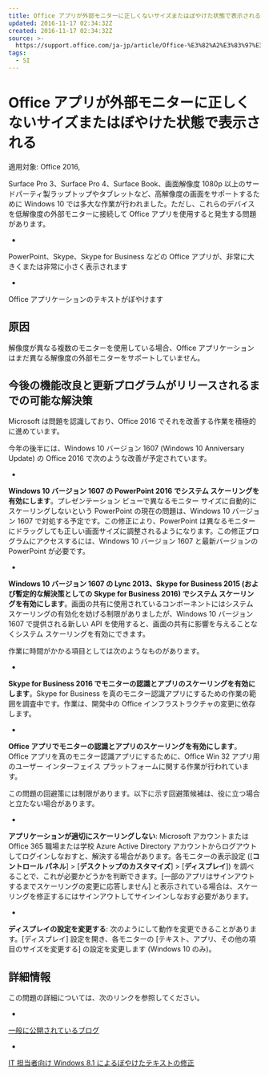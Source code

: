 ```yaml
---
title: Office アプリが外部モニターに正しくないサイズまたはぼやけた状態で表示される - Office のサポート
updated: 2016-11-17 02:34:32Z
created: 2016-11-17 02:34:32Z
source: >-
  https://support.office.com/ja-jp/article/Office-%E3%82%A2%E3%83%97%E3%83%AA%E3%81%8C%E5%A4%96%E9%83%A8%E3%83%A2%E3%83%8B%E3%82%BF%E3%83%BC%E3%81%AB%E6%AD%A3%E3%81%97%E3%81%8F%E3%81%AA%E3%81%84%E3%82%B5%E3%82%A4%E3%82%BA%E3%81%BE%E3%81%9F%E3%81%AF%E3%81%BC%E3%82%84%E3%81%91%E3%81%9F%E7%8A%B6%E6%85%8B%E3%81%A7%E8%A1%A8%E7%A4%BA%E3%81%95%E3%82%8C%E3%82%8B-bc9f7279-4e42-4b15-a949-46ab8bcfe44f
tags:
  - SI
---
```


# Office アプリが外部モニターに正しくないサイズまたはぼやけた状態で表示される

適用対象: Office 2016,

Surface Pro 3、Surface Pro 4、Surface Book、画面解像度 1080p 以上のサードパーティ製ラップトップやタブレットなど、高解像度の画面をサポートするために Windows 10 では多大な作業が行われました。ただし、これらのデバイスを低解像度の外部モニターに接続して Office アプリを使用すると発生する問題があります。

-
PowerPoint、Skype、Skype for Business などの Office アプリが、非常に大きくまたは非常に小さく表示されます

-
Office アプリケーションのテキストがぼやけます

## 原因

解像度が異なる複数のモニターを使用している場合、Office アプリケーションはまだ異なる解像度の外部モニターをサポートしていません。

## 今後の機能改良と更新プログラムがリリースされるまでの可能な解決策

Microsoft は問題を認識しており、Office 2016 でそれを改善する作業を積極的に進めています。

今年の後半には、Windows 10 バージョン 1607 (Windows 10 Anniversary Update) の Office 2016 で次のような改善が予定されています。

-

 **Windows 10 バージョン 1607 の PowerPoint 2016 でシステム スケーリングを有効にします**。プレゼンテーション ビューで異なるモニター サイズに自動的にスケーリングしないという PowerPoint の現在の問題は、Windows 10 バージョン 1607 で対処する予定です。この修正により、PowerPoint は異なるモニターにドラッグしても正しい画面サイズに調整されるようになります。この修正プログラムにアクセスするには、Windows 10 バージョン 1607 と最新バージョンの PowerPoint が必要です。

-

 **Windows 10 バージョン 1607 の Lync 2013、Skype for Business 2015 (および暫定的な解決策としての Skype for Business 2016) でシステム スケーリングを有効にします**。画面の共有に使用されているコンポーネントにはシステム スケーリングの有効化を妨げる制限がありましたが、Windows 10 バージョン 1607 で提供される新しい API を使用すると、画面の共有に影響を与えることなくシステム スケーリングを有効にできます。

作業に時間がかかる項目としては次のようなものがあります。

-

 **Skype for Business 2016 でモニターの認識とアプリのスケーリングを有効にします**。Skype for Business を真のモニター認識アプリにするための作業の範囲を調査中です。作業は、開発中の Office インフラストラクチャの変更に依存します。

-

 **Office アプリでモニターの認識とアプリのスケーリングを有効にします**。Office アプリを真のモニター認識アプリにするために、Office Win 32 アプリ用のユーザー インターフェイス プラットフォームに関する作業が行われています。

この問題の回避策には制限があります。以下に示す回避策候補は、役に立つ場合と立たない場合があります。

-

 **アプリケーションが適切にスケーリングしない**: Microsoft アカウントまたは Office 365 職場または学校 Azure Active Directory アカウントからログアウトしてログインしなおすと、解決する場合があります。各モニターの表示設定 ([**コントロール パネル**] > [**デスクトップのカスタマイズ**] > [**ディスプレイ**]) を調べることで、これが必要かどうかを判断できます。[一部のアプリはサインアウトするまでスケーリングの変更に応答しません] と表示されている場合は、スケーリングを修正するにはサインアウトしてサインインしなおす必要があります。

-

 **ディスプレイの設定を変更する**: 次のようにして動作を変更できることがあります。[ディスプレイ] 設定を開き、各モニターの [テキスト、アプリ、その他の項目のサイズを変更する] の設定を変更します (Windows 10 のみ)。

## 詳細情報

この問題の詳細については、次のリンクを参照してください。

-

 [一般に公開されているブログ](https://blogs.technet.microsoft.com/askcore/2015/12/08/display-scaling-in-windows-10/)

-

 [IT 担当者向け Windows 8.1 によるぼやけたテキストの修正](https://technet.microsoft.com/library/dn528847.aspx)